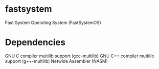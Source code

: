 # fastsystem
Fast System Operating System (FastSystemOS)

# Dependencies
GNU C compiler multilib support (gcc-multilib)
GNU C++ compiler multilib support (g++-multilib)
Netwide Assembler (NASM)
